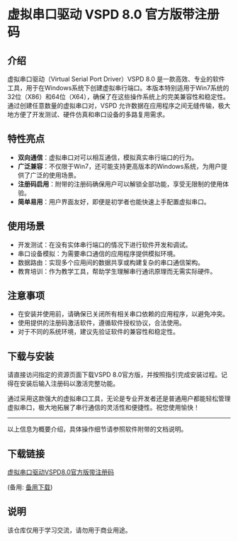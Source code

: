 # 虚拟串口驱动 VSPD 8.0 官方版带注册码

## 介绍
虚拟串口驱动（Virtual Serial Port Driver）VSPD 8.0 是一款高效、专业的软件工具，用于在Windows系统下创建虚拟串行端口。本版本特别适用于Win7系统的32位（X86）和64位（X64），确保了在这些操作系统上的完美兼容性和稳定性。通过创建任意数量的虚拟串口对，VSPD 允许数据在应用程序之间无缝传输，极大地方便了开发测试、硬件仿真和串口设备的多路复用需求。

## 特性亮点
- **双向通信**：虚拟串口对可以相互通信，模拟真实串行端口的行为。
- **广泛兼容**：不仅限于Win7，还可能支持更高版本的Windows系统，为用户提供了广泛的使用场景。
- **注册码启用**：附带的注册码确保用户可以解锁全部功能，享受无限制的使用体验。
- **简单易用**：用户界面友好，即便是初学者也能快速上手配置虚拟串口。

## 使用场景
- 开发测试：在没有实体串行端口的情况下进行软件开发和调试。
- 串口设备模拟：为需要串口通信的应用程序提供模拟环境。
- 数据路由：实现多个应用间的数据共享或构建复杂的串口通信架构。
- 教育培训：作为教学工具，帮助学生理解串行通讯原理而无需实际硬件。

## 注意事项
- 在安装并使用前，请确保已关闭所有相关串口依赖的应用程序，以避免冲突。
- 使用提供的注册码激活软件，遵循软件授权协议，合法使用。
- 对于不同的系统环境，建议先验证软件的兼容性和稳定性。

## 下载与安装
请直接访问指定的资源页面下载VSPD 8.0官方版，并按照指引完成安装过程。记得在安装后输入注册码以激活完整功能。

通过采用这款强大的虚拟串口工具，无论是专业开发者还是普通用户都能轻松管理虚拟串口，极大地拓展了串行通信的灵活性和便捷性。祝您使用愉快！

---

以上信息为概要介绍，具体操作细节请参照软件附带的文档说明。

## 下载链接
[虚拟串口驱动VSPD8.0官方版带注册码](https://pan.quark.cn/s/c1ae3619ceff) 

(备用: [备用下载](https://pan.baidu.com/s/1NhKm4i6DaIl6EdDfIp2MqQ?pwd=1234))

## 说明

该仓库仅用于学习交流，请勿用于商业用途。
